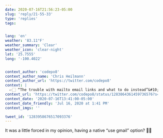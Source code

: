 ```yaml
---
date: 2020-07-16T21:56:23-05:00
slug: 'reply/21-55-33'
type: 'replies'
tags:


lang: 'en'
weather: '83.11°F'
weather_summary: 'Clear'
weather_icon: 'clear-night'
lat: '25.7555'
long: '-100.4022'


context_author: 'codepo8'
context_author_name: 'Chris Heilmann'
context_author_url: 'https://twitter.com/codepo8'
context: |
  👉🏻 “The trouble with mailto email links and what to do instead”&#10;&#10;🔗 <a href="https://t.co/bKOwqUfcQg"rel="nofollow noopener"dir="ltr"data-expanded-url="https://adamsilver.io/articles/the-trouble-with-mailto-email-links-and-what-to-do-instead/"data-url="https://adamsilver.io/articles/the-trouble-with-mailto-email-links-and-what-to-do-instead/"class="twitter_external_link dir-ltr tco-link"target="_blank"title="https://adamsilver.io/articles/the-trouble-with-mailto-email-links-and-what-to-do-instead/">adamsilver.io/articles/the-t…</a>&#10;&#10;I pretty much disagree with everything in there. But I am also old, grumpy and care more about things working than marketing UX.
context_url: 'https://twitter.com/codepo8/status/1283864361459736576?s=12'
context_date: '2020-07-16T13:41:00-05:00'
context_date_friendly: 'Jul 16, 2020 at 1:41 PM'
context_imgs: ''

tweet_id: '1283958676517093376'
---
```

It was a little forced in my opinion, having a native “use gmail” option? 💁‍♂️